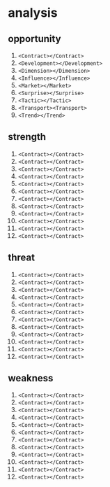 # analysis

## opportunity

1. `<Contract></Contract>`
1. `<Development></Development>`
1. `<Dimension></Dimension>`
1. `<Influence></Influence>`
1. `<Market></Market>`
1. `<Surprise></Surprise>`
1. `<Tactic></Tactic>`
1. `<Transport><Transport>`
1. `<Trend></Trend>`

## strength

1. `<Contract></Contract>`
1. `<Contract></Contract>`
1. `<Contract></Contract>`
1. `<Contract></Contract>`
1. `<Contract></Contract>`
1. `<Contract></Contract>`
1. `<Contract></Contract>`
1. `<Contract></Contract>`
1. `<Contract></Contract>`
1. `<Contract></Contract>`
1. `<Contract></Contract>`
1. `<Contract></Contract>`

## threat

1. `<Contract></Contract>`
1. `<Contract></Contract>`
1. `<Contract></Contract>`
1. `<Contract></Contract>`
1. `<Contract></Contract>`
1. `<Contract></Contract>`
1. `<Contract></Contract>`
1. `<Contract></Contract>`
1. `<Contract></Contract>`
1. `<Contract></Contract>`
1. `<Contract></Contract>`
1. `<Contract></Contract>`

## weakness

1. `<Contract></Contract>`
1. `<Contract></Contract>`
1. `<Contract></Contract>`
1. `<Contract></Contract>`
1. `<Contract></Contract>`
1. `<Contract></Contract>`
1. `<Contract></Contract>`
1. `<Contract></Contract>`
1. `<Contract></Contract>`
1. `<Contract></Contract>`
1. `<Contract></Contract>`
1. `<Contract></Contract>`
